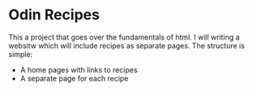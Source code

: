 # Odin Recipes
This a project that goes over the fundamentals of html. I will writing a websitw which will include recipes as separate pages. 
The structure is simple:
- A home pages with links to recipes
- A separate page for each recipe